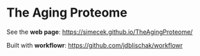 # The Aging Proteome

See the **web page**: https://simecek.github.io/TheAgingProteome/

Built with **workflowr**: https://github.com/jdblischak/workflowr

